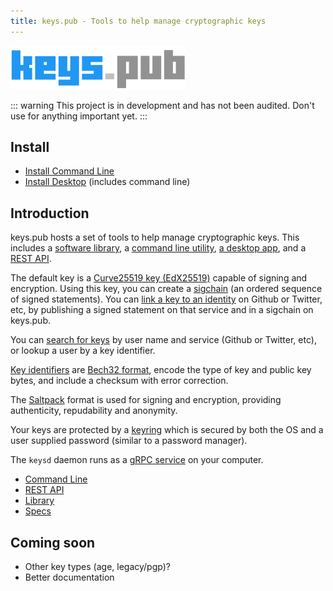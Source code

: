 ```yaml
---
title: keys.pub - Tools to help manage cryptographic keys
---
```


<img src="./logo.png" width="280"/>

::: warning
This project is in development and has not been audited. Don't use for anything important yet.
:::

## Install

- [Install Command Line](/docs/cli/install.md)
- [Install Desktop](/docs/desktop/install.md) (includes command line)

## Introduction

keys.pub hosts a set of tools to help manage cryptographic keys. This includes a [software library](/docs/lib/encrypt.md), a [command line utility](/docs/cli/install.md), [a desktop app](/docs/desktop/install.md), and a [REST API](/docs/restapi/user.md).

The default key is a [Curve25519 key (EdX25519)](/docs/specs/keys.md) capable of signing and encryption.
Using this key, you can create a [sigchain](/docs/specs/sigchain.md) (an ordered sequence of signed statements).
You can [link a key to an identity](/docs/specs/user.md) on Github or Twitter, etc, by publishing a signed statement on that service and in a sigchain on keys.pub.

You can [search for keys](docs/restapi/user.md#search) by user name and service (Github or Twitter, etc), or lookup a user by a key identifier.

[Key identifiers](/docs/specs/kid.md) are [Bech32 format](https://github.com/bitcoin/bips/blob/master/bip-0173.mediawiki), encode the type of key and public key bytes, and include a checksum with error correction.

The [Saltpack](https://saltpack.org) format is used for signing and encryption, providing authenticity, repudability and anonymity.

Your keys are protected by a [keyring](docs/specs/keyring.md) which is secured by both the OS and a user supplied password (similar to a password manager).

The `keysd` daemon runs as a [gRPC service](/docs/service.md) on your computer.

- [Command Line](/docs/cli/)
- [REST API](/docs/restapi/)
- [Library](/docs/lib/)
- [Specs](/docs/specs/)

## Coming soon

- Other key types (age, legacy/pgp)?
- Better documentation
